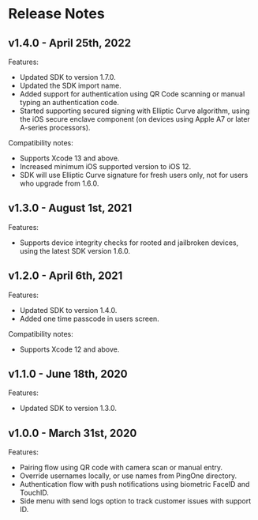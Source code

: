 # Release Notes

## v1.4.0 - April 25th, 2022
Features:

- Updated SDK to version 1.7.0.
- Updated the SDK import name.
- Added support for authentication using QR Code scanning or manual typing an authentication code.
- Started supporting secured signing with Elliptic Curve algorithm, using the iOS secure enclave component (on devices using Apple A7 or later A-series processors).

Compatibility notes:
 
- Supports Xcode 13 and above.
- Increased minimum iOS supported version to iOS 12.
- SDK will use Elliptic Curve signature for fresh users only, not for users who upgrade from 1.6.0.

## v1.3.0 - August 1st, 2021
Features:

- Supports device integrity checks for rooted and jailbroken devices, using the latest SDK version 1.6.0.

## v1.2.0 - April 6th, 2021
Features:

- Updated SDK to version 1.4.0.
- Added one time passcode in users screen.

Compatibility notes:

- Supports Xcode 12 and above.

## v1.1.0 - June 18th, 2020
Features:

- Updated SDK to version 1.3.0.

## v1.0.0 - March 31st, 2020
Features:

- Pairing flow using QR code with camera scan or manual entry.
- Override usernames locally, or use names from PingOne directory.
- Authentication flow with push notifications using biometric FaceID and TouchID.
- Side menu with send logs option to track customer issues with support ID.

